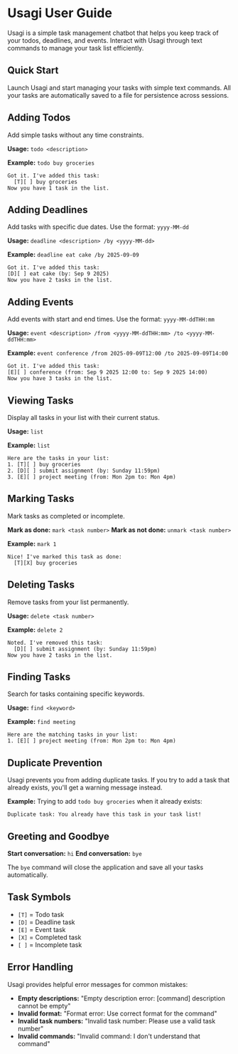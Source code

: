 # Usagi User Guide

Usagi is a simple task management chatbot that helps you keep track of your todos, deadlines, and events. Interact with Usagi through text commands to manage your task list efficiently.

## Quick Start

Launch Usagi and start managing your tasks with simple text commands. All your tasks are automatically saved to a file for persistence across sessions.

## Adding Todos

Add simple tasks without any time constraints.

**Usage:** `todo <description>`

**Example:** `todo buy groceries`

```
Got it. I've added this task:
  [T][ ] buy groceries
Now you have 1 task in the list.
```

## Adding Deadlines

Add tasks with specific due dates. Use the format: `yyyy-MM-dd`

**Usage:** `deadline <description> /by <yyyy-MM-dd>`

**Example:** `deadline eat cake /by 2025-09-09`

```
Got it. I've added this task: 
[D][ ] eat cake (by: Sep 9 2025)
Now you have 2 tasks in the list.
```

## Adding Events

Add events with start and end times. Use the format: `yyyy-MM-ddTHH:mm`

**Usage:** `event <description> /from <yyyy-MM-ddTHH:mm> /to <yyyy-MM-ddTHH:mm>`

**Example:** `event conference /from 2025-09-09T12:00 /to 2025-09-09T14:00`

```
Got it. I've added this task:
[E][ ] conference (from: Sep 9 2025 12:00 to: Sep 9 2025 14:00)
Now you have 3 tasks in the list.
```

## Viewing Tasks

Display all tasks in your list with their current status.

**Usage:** `list`

**Example:** `list`

```
Here are the tasks in your list:
1. [T][ ] buy groceries
2. [D][ ] submit assignment (by: Sunday 11:59pm)
3. [E][ ] project meeting (from: Mon 2pm to: Mon 4pm)
```

## Marking Tasks

Mark tasks as completed or incomplete.

**Mark as done:** `mark <task number>`
**Mark as not done:** `unmark <task number>`

**Example:** `mark 1`

```
Nice! I've marked this task as done:
  [T][X] buy groceries
```

## Deleting Tasks

Remove tasks from your list permanently.

**Usage:** `delete <task number>`

**Example:** `delete 2`

```
Noted. I've removed this task:
  [D][ ] submit assignment (by: Sunday 11:59pm)
Now you have 2 tasks in the list.
```

## Finding Tasks

Search for tasks containing specific keywords.

**Usage:** `find <keyword>`

**Example:** `find meeting`

```
Here are the matching tasks in your list:
1. [E][ ] project meeting (from: Mon 2pm to: Mon 4pm)
```

## Duplicate Prevention

Usagi prevents you from adding duplicate tasks. If you try to add a task that already exists, you'll get a warning message instead.

**Example:** Trying to add `todo buy groceries` when it already exists:

```
Duplicate task: You already have this task in your task list!
```

## Greeting and Goodbye

**Start conversation:** `hi`
**End conversation:** `bye`

The `bye` command will close the application and save all your tasks automatically.

## Task Symbols

- `[T]` = Todo task
- `[D]` = Deadline task
- `[E]` = Event task
- `[X]` = Completed task
- `[ ]` = Incomplete task

## Error Handling

Usagi provides helpful error messages for common mistakes:

- **Empty descriptions:** "Empty description error: [command] description cannot be empty"
- **Invalid format:** "Format error: Use correct format for the command"
- **Invalid task numbers:** "Invalid task number: Please use a valid task number"
- **Invalid commands:** "Invalid command: I don't understand that command"